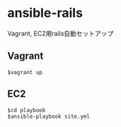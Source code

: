 # ansible-rails
Vagrant, EC2用rails自動セットアップ

## Vagrant

```
$vagrant up
```

## EC2

```
$cd playbook
$ansible-playbook site.yml
```
